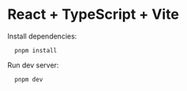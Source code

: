 # React + TypeScript + Vite

Install dependencies:
```
  pnpm install
```

Run dev server:
```
  pnpm dev
```